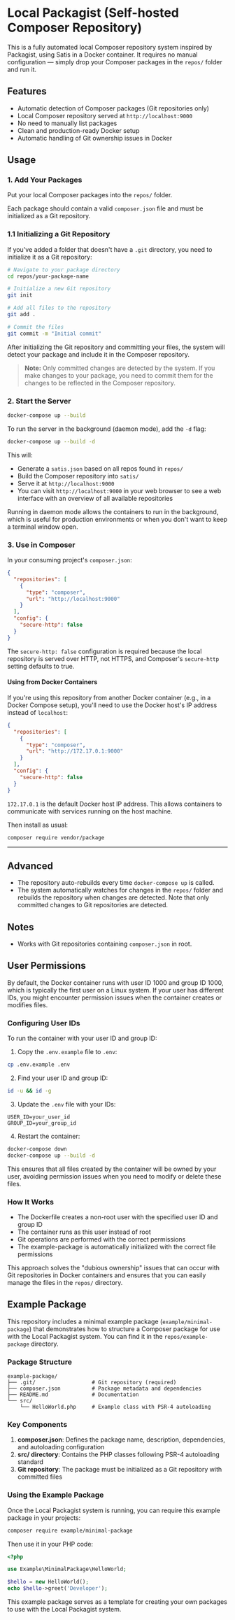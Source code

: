 # Local Packagist (Self-hosted Composer Repository)

This is a fully automated local Composer repository system inspired by Packagist, using Satis in a Docker container. It requires no manual configuration — simply drop your Composer packages in the `repos/` folder and run it.

## Features

- Automatic detection of Composer packages (Git repositories only)
- Local Composer repository served at `http://localhost:9000`
- No need to manually list packages
- Clean and production-ready Docker setup
- Automatic handling of Git ownership issues in Docker

## Usage

### 1. Add Your Packages

Put your local Composer packages into the `repos/` folder.

Each package should contain a valid `composer.json` file and must be initialized as a Git repository.

### 1.1 Initializing a Git Repository

If you've added a folder that doesn't have a `.git` directory, you need to initialize it as a Git repository:

```bash
# Navigate to your package directory
cd repos/your-package-name

# Initialize a new Git repository
git init

# Add all files to the repository
git add .

# Commit the files
git commit -m "Initial commit"
```

After initializing the Git repository and committing your files, the system will detect your package and include it in the Composer repository.

> **Note:** Only committed changes are detected by the system. If you make changes to your package, you need to commit them for the changes to be reflected in the Composer repository.

### 2. Start the Server

```bash
docker-compose up --build
```

To run the server in the background (daemon mode), add the `-d` flag:

```bash
docker-compose up --build -d
```

This will:
- Generate a `satis.json` based on all repos found in `repos/`
- Build the Composer repository into `satis/`
- Serve it at `http://localhost:9000`
- You can visit `http://localhost:9000` in your web browser to see a web interface with an overview of all available repositories

Running in daemon mode allows the containers to run in the background, which is useful for production environments or when you don't want to keep a terminal window open.

### 3. Use in Composer

In your consuming project's `composer.json`:

```json
{
  "repositories": [
    {
      "type": "composer",
      "url": "http://localhost:9000"
    }
  ],
  "config": {
    "secure-http": false
  }
}
```

The `secure-http: false` configuration is required because the local repository is served over HTTP, not HTTPS, and Composer's `secure-http` setting defaults to true.

#### Using from Docker Containers

If you're using this repository from another Docker container (e.g., in a Docker Compose setup), you'll need to use the Docker host's IP address instead of `localhost`:

```json
{
  "repositories": [
    {
      "type": "composer",
      "url": "http://172.17.0.1:9000"
    }
  ],
  "config": {
    "secure-http": false
  }
}
```

`172.17.0.1` is the default Docker host IP address. This allows containers to communicate with services running on the host machine.

Then install as usual:

```bash
composer require vendor/package
```

---

## Advanced

- The repository auto-rebuilds every time `docker-compose up` is called.
- The system automatically watches for changes in the `repos/` folder and rebuilds the repository when changes are detected. Note that only committed changes to Git repositories are detected.

## Notes

- Works with Git repositories containing `composer.json` in root.

## User Permissions

By default, the Docker container runs with user ID 1000 and group ID 1000, which is typically the first user on a Linux system. If your user has different IDs, you might encounter permission issues when the container creates or modifies files.

### Configuring User IDs

To run the container with your user ID and group ID:

1. Copy the `.env.example` file to `.env`:

```bash
cp .env.example .env
```

2. Find your user ID and group ID:

```bash
id -u && id -g
```

3. Update the `.env` file with your IDs:

```
USER_ID=your_user_id
GROUP_ID=your_group_id
```

4. Restart the container:

```bash
docker-compose down
docker-compose up --build -d
```

This ensures that all files created by the container will be owned by your user, avoiding permission issues when you need to modify or delete these files.

### How It Works

- The Dockerfile creates a non-root user with the specified user ID and group ID
- The container runs as this user instead of root
- Git operations are performed with the correct permissions
- The example-package is automatically initialized with the correct file permissions

This approach solves the "dubious ownership" issues that can occur with Git repositories in Docker containers and ensures that you can easily manage the files in the `repos/` directory.

## Example Package

This repository includes a minimal example package (`example/minimal-package`) that demonstrates how to structure a Composer package for use with the Local Packagist system. You can find it in the `repos/example-package` directory.

### Package Structure

```
example-package/
├── .git/                  # Git repository (required)
├── composer.json          # Package metadata and dependencies
├── README.md              # Documentation
└── src/
    └── HelloWorld.php     # Example class with PSR-4 autoloading
```

### Key Components

1. **composer.json**: Defines the package name, description, dependencies, and autoloading configuration
2. **src/ directory**: Contains the PHP classes following PSR-4 autoloading standard
3. **Git repository**: The package must be initialized as a Git repository with committed files

### Using the Example Package

Once the Local Packagist system is running, you can require this example package in your projects:

```bash
composer require example/minimal-package
```

Then use it in your PHP code:

```php
<?php

use Example\MinimalPackage\HelloWorld;

$hello = new HelloWorld();
echo $hello->greet('Developer');
```

This example package serves as a template for creating your own packages to use with the Local Packagist system.

